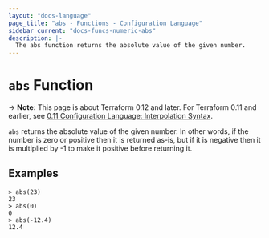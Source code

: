 ```yaml
---
layout: "docs-language"
page_title: "abs - Functions - Configuration Language"
sidebar_current: "docs-funcs-numeric-abs"
description: |-
  The abs function returns the absolute value of the given number.
---
```


# `abs` Function

-> **Note:** This page is about Terraform 0.12 and later. For Terraform 0.11 and
earlier, see
[0.11 Configuration Language: Interpolation Syntax](../../configuration-0-11/interpolation.html).

`abs` returns the absolute value of the given number. In other words, if the
number is zero or positive then it is returned as-is, but if it is negative
then it is multiplied by -1 to make it positive before returning it.

## Examples

```
> abs(23)
23
> abs(0)
0
> abs(-12.4)
12.4
```
